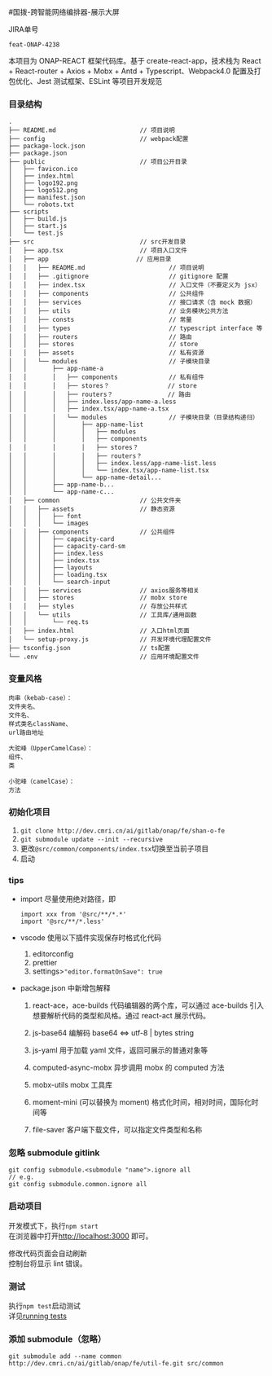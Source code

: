 #国拨-跨智能网络编排器-展示大屏

JIRA单号
```
feat-ONAP-4238
```

本项目为 ONAP-REACT 框架代码库。基于 create-react-app，技术栈为 React + React-router + Axios + Mobx + Antd + Typescript、Webpack4.0 配置及打包优化、Jest 测试框架、ESLint 等项目开发规范

### 目录结构

```
.
├── README.md                       // 项目说明
├── config                          // webpack配置
├── package-lock.json
├── package.json
├── public                          // 项目公开目录
│   ├── favicon.ico
│   ├── index.html
│   ├── logo192.png
│   ├── logo512.png
│   ├── manifest.json
│   └── robots.txt
├── scripts
│   ├── build.js
│   ├── start.js
│   └── test.js
├── src                             // src开发目录
│   ├── app.tsx                     // 项目入口文件
│   ├── app                        // 应用目录
│   │   ├── README.md                       // 项目说明
│   │   ├── .gitignore                      // gitignore 配置
│   │   ├── index.tsx                       // 入口文件（不要定义为 jsx）
│   │   ├── components                      // 公共组件
│   │   ├── services                        // 接口请求（含 mock 数据）
│   │   ├── utils                           // 业务模块公共方法
│   │   ├── consts                          // 常量
│   │   ├── types                           // typescript interface 等
│   │   ├── routers                         // 路由
│   │   ├── stores                          // store
│   │   ├── assets                          // 私有资源
│   │   └── modules                         // 子模块目录
│   │       ├── app-name-a
│   │       │   ├── components              // 私有组件
│   │       │   ├── stores？                // store
│   │       │   ├── routers？               // 路由
│   │       │   ├── index.less/app-name-a.less
│   │       │   ├── index.tsx/app-name-a.tsx
│   │       │   └── modules                 // 子模块目录（目录结构递归）
│   │       │       ├── app-name-list
│   │       │       │   ├── modules
│   │       │       │   ├── components
│   │       │       │   ├── stores？
│   │       │       │   ├── routers？
│   │       │       │   ├── index.less/app-name-list.less
│   │       │       │   └── index.tsx/app-name-list.tsx
│   │       │       └── app-name-detail...
│   │       ├── app-name-b...
│   │       └── app-name-c...
│   ├── common                      // 公共文件夹
│   │   ├── assets                  // 静态资源
│   │   │   ├── font
│   │   │   └── images
│   │   ├── components              // 公共组件
│   │   │   ├── capacity-card
│   │   │   ├── capacity-card-sm
│   │   │   ├── index.less
│   │   │   ├── index.tsx
│   │   │   ├── layouts
│   │   │   ├── loading.tsx
│   │   │   └── search-input
│   │   ├── services                // axios服务等相关
│   │   ├── stores                  // mobx store
│   │   ├── styles                  // 存放公共样式
│   │   └── utils                   // 工具库/通用函数
│   │       └── req.ts
│   ├── index.html                  // 入口html页面
│   └── setup-proxy.js              // 开发环境代理配置文件
├── tsconfig.json                   // ts配置
└── .env                            // 应用环境配置文件
```

### 变量风格

```
肉串（kebab-case）：
文件夹名、
文件名、
样式类名className、
url路由地址

大驼峰（UpperCamelCase）：
组件、
类

小驼峰（camelCase）：
方法
```

### 初始化项目

1. `git clone http://dev.cmri.cn/ai/gitlab/onap/fe/shan-o-fe`
2. `git submodule update --init --recursive`
3. 更改`@src/common/components/index.tsx`切换至当前子项目
4. 启动

### tips

-   import 尽量使用绝对路径，即
    ```
    import xxx from '@src/**/*.*'
    import '@src/**/*.less'
    ```
-   vscode 使用以下插件实现保存时格式化代码

    1. editorconfig
    2. prettier
    3. settings>`"editor.formatOnSave": true`

-   package.json 中新增包解释

    1. react-ace，ace-builds
       代码编辑器的两个库，可以通过 ace-builds 引入想要解析代码的类型和风格。通过 react-act 展示代码。

    2. js-base64
       编解码 base64 <=> utf-8 | bytes string

    3. js-yaml
       用于加载 yaml 文件，返回可展示的普通对象等

    4. computed-async-mobx
       异步调用 mobx 的 computed 方法

    5. mobx-utils
       mobx 工具库

    6. moment-mini (可以替换为 moment)
       格式化时间，相对时间，国际化时间等

    7. file-saver
       客户端下载文件，可以指定文件类型和名称

### 忽略 submodule gitlink

```
git config submodule.<submodule "name">.ignore all
// e.g.
git config submodule.common.ignore all
```

### 启动项目

开发模式下，执行`npm start`<br />
在浏览器中打开[http://localhost:3000](http://localhost:3000) 即可。

修改代码页面会自动刷新<br />
控制台将显示 lint 错误。

### 测试

执行`npm test`启动测试<br />
详见[running tests](https://facebook.github.io/create-react-app/docs/running-tests)

### 添加 submodule（忽略）

```
git submodule add --name common http://dev.cmri.cn/ai/gitlab/onap/fe/util-fe.git src/common
```
